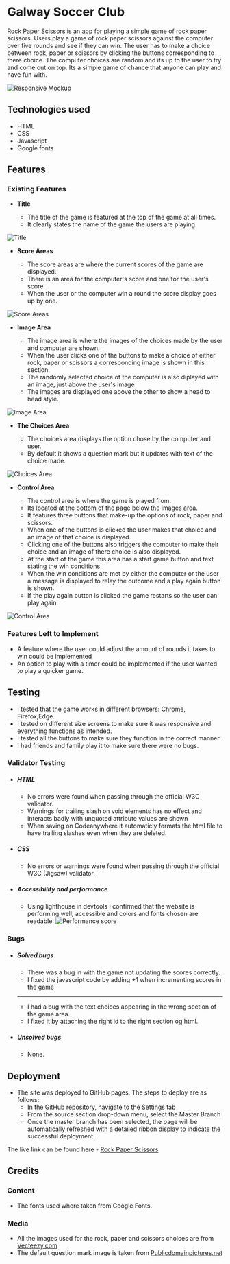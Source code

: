 # Galway Soccer Club

[Rock Paper Scissors](https://richieon88.github.io/rockpaperscissorsgame/) is an app for playing a simple game of rock paper scissors. Users play a game of rock paper scissors against the computer over five rounds and see if they can win. The user has to make a choice between rock, paper or scissors by clicking the buttons corresponding to there choice.
The computer choices are random and its up to the user to try and come out on top.
Its a simple game of chance that anyone can play and have fun with.


![Responsive Mockup](assets/images/responsive.png)

## Technologies used

- HTML
- CSS
- Javascript
- Google fonts

## Features

### Existing Features

- **Title**

  - The title of the game is featured at the top of the game at all times.
  - It clearly states the name of the game the users are playing.

![Title](assets/images/title.png)

- **Score Areas**

  - The score areas are where the current scores of the game are displayed.
  - There is an area for the computer's score and one for the user's score.
  - When the user or the computer win a round the score display goes up by one.

![Score Areas](assets/images/score-areas.png)

- **Image Area**

  - The image area is where the images of the choices made by the user and computer are shown.
  - When the user clicks one of the buttons to make a choice of either rock, paper or scissors a corresponding image is shown in this section.
  - The randomly selected choice of the computer is also diplayed with an image, just above the user's image
  - The images are displayed one above the other to show a head to head style.

![Image Area](assets/images/image-area.png)

- **The Choices Area**

  - The choices area displays the option chose by the computer and user.
  - By default it shows a question mark but it updates with text of the choice made.

![Choices Area](assets/images/choices-area.png)

- **Control Area**

  - The control area is where the game is played from.
  - Its located at the bottom of the page below the images area.
  - It features three buttons that make-up the options of rock, paper and scissors.
  - When one of the buttons is clicked the user makes that choice and an image of that choice is displayed.
  - Clicking one of the buttons also triggers the computer to make their choice and an image of there choice is also displayed.
  - At the start of the game this area has a start game button and text stating the win conditions
  - When the win conditions are met by either the computer or the user a message is displayed to relay the outcome and a play again button is shown.
  - If the play again button is clicked the game restarts so the user can play again.

![Control Area](assets/images/control-area.png)


### Features Left to Implement

- A feature where the user could adjust the amount of rounds it takes to win could be implemented
- An option to play with a timer could be implemented if the user wanted to play a quicker game.

## Testing

- I tested that the game works in different browsers: Chrome, Firefox,Edge.
- I tested on different size screens to make sure it was responsive and everything functions as intended.
- I tested all the buttons to make sure they function in the correct manner.
- I had friends and family play it to make sure there were no bugs.

### Validator Testing

- ##### HTML

  - No errors were found when passing through the official W3C validator.
  - Warnings for trailing slash on void elements has no effect and interacts badly with unquoted attribute values are shown
  - When saving on Codeanywhere it automaticly formats the html file to have trailing slashes even when they are deleted.

- ##### CSS

  - No errors or warnings were found when passing through the official W3C (Jigsaw) validator.

- ##### Accessibility and performance

  - Using lighthouse in devtools I confirmed that the website is performing well, accessible and colors and fonts chosen are readable.
    ![Performance score](assets/images/lighthouse.png)

### Bugs

- ##### Solved bugs

  - There was a bug in with the game not updating the scores correctly.
  - I fixed the javascript code by adding +1 when incrementing scores in the game

  ***

  - I had a bug with the text choices appearing in the wrong section of the game area.
  - I fixed it by attaching the right id to the right section og html.

- ##### Unsolved bugs

  - None.

## Deployment

- The site was deployed to GitHub pages. The steps to deploy are as follows:
  - In the GitHub repository, navigate to the Settings tab
  - From the source section drop-down menu, select the Master Branch
  - Once the master branch has been selected, the page will be automatically refreshed with a detailed ribbon display to indicate the successful deployment.

The live link can be found here - [Rock Paper Scissors](https://richieon88.github.io/rockpaperscissorsgame/)

## Credits

### Content

- The fonts used where taken from Google Fonts.

### Media

- All the images used for the rock, paper and scissors choices are from [Vecteezy.com](https://www.vecteezy.com/)
- The default question mark image is taken from [Publicdomainpictures.net](https://www.publicdomainpictures.net/)
